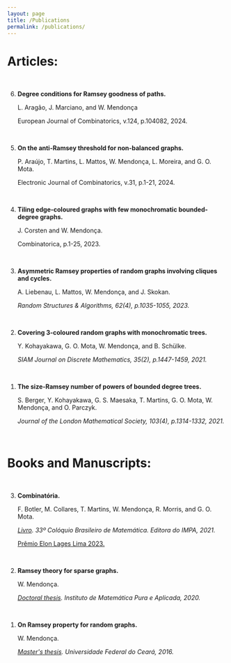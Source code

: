 ```yaml
---
layout: page
title: /Publications
permalink: /publications/
---
```


# Articles:
<br>
<ol reversed>

<li>
<p><b>Degree conditions for Ramsey goodness of paths.</b></p>
<p>L. Aragão, J. Marciano, and W. Mendonça</p>
<p>European Journal of Combinatorics, v.124, p.104082, 2024.</p>
<br></li>

<li>
<p><b>On the anti-Ramsey threshold for non-balanced graphs.</b></p>
<p>P. Araújo, T. Martins, L. Mattos, W. Mendonça, L. Moreira, and G. O. Mota.</p>
<p>Electronic Journal of Combinatorics, v.31, p.1-21, 2024.</p>
<br></li>

<li>
<p><b>Tiling edge-coloured graphs with few monochromatic bounded-degree graphs.</b></p>
<p>J. Corsten and W. Mendonça.</p>
<p>Combinatorica, p.1-25, 2023.</p>
<br></li>

<li>
<p><b>Asymmetric Ramsey properties of random graphs involving cliques and cycles.</b></p>
<p>A. Liebenau, L. Mattos, W. Mendonça, and J. Skokan. </p>
<p><i>Random Structures & Algorithms, 62(4), p.1035-1055, 2023.</i></p>
<br></li>

<li>
<p><b>Covering 3-coloured random graphs with monochromatic trees.</b></p>
<p>Y. Kohayakawa, G. O. Mota, W. Mendonça, and B. Schülke.</p>
<p><i>SIAM Journal on Discrete Mathematics, 35(2), p.1447-1459, 2021.</i></p>
<br></li>

<li>
<p><b>The size-Ramsey number of powers of bounded degree trees.</b></p>
<p>S. Berger, Y. Kohayakawa, G. S. Maesaka, T. Martins, G. O. Mota, W. Mendonça, and O. Parczyk.</p>
<p><i>Journal of the London Mathematical Society, 103(4), p.1314-1332, 2021.</i></p>
<br></li>

</ol>

# Books and Manuscripts:
<br>
<ol reversed>

<li>
<p><b>Combinatória.</b></p>
<p>F. Botler, M. Collares, T. Martins, W. Mendonça, R. Morris, and G. O. Mota.</p>
<p><i><a href="https://impa.br/wp-content/uploads/2022/01/33CBM02-eBook.pdf">Livro</a>. 33º Colóquio Brasileiro de Matemática. Editora do IMPA, 2021. </i></p>
<p><a href="https://sbm.org.br/noticias/premio-elon-lages-lima-conheca-a-ultima-obra-vencedora-da-premiacao-da-sbm-sbmac/">Prêmio Elon Lages Lima 2023.</a></p>
<br></li>

<li>
<p><b>Ramsey theory for sparse graphs.</b> </p>
<p>W. Mendonça.</p>
<p><i><a href="{{site.baseurl}}/publications/phd_thesis.pdf">Doctoral thesis</a>. Instituto de Matemática Pura e Aplicada, 2020. </i></p>
<br></li>

<li>
<p><b>On Ramsey property for random graphs. </b> </p>
<p>W. Mendonça.</p>
<p><i><a href="{{site.baseurl}}/publications/master_thesis.pdf">Master's thesis</a>. Universidade Federal do Ceará, 2016. </i></p>
<br></li>

</ol>

